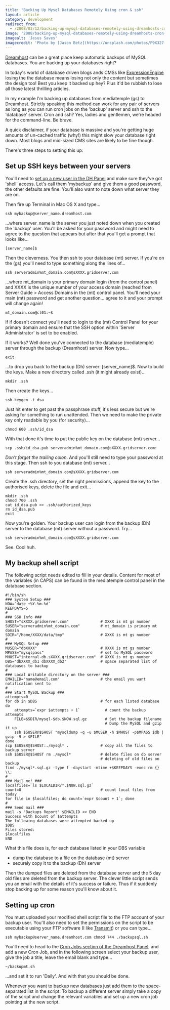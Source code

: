 ```yaml
---
title: "Backing Up Mysql Databases Remotely Using cron & ssh"
layout: article
category: development
redirect_from:
  - /2008/03/12/backing-up-mysql-databases-remotely-using-dreamhosts-cron-and-ssh/
image: '2008/backing-up-mysql-databases-remotely-using-dreamhosts-cron-and-ssh'
imagealt: 'Jesus Saves'
imagecredit: 'Photo by [Jason Betz](https://unsplash.com/photos/P9X327-3UyI) on Unsplash'
---
```


[Dreamhost](http://www.dreamhost.com/r.cgi?134796) can be a great place keep automatic backups of MySQL databases. You are backing up your databases right?

In today's world of database driven blogs ands CMSs like [ExpressionEngine](http://expressionengine.com/index.php?affiliate=deepcalm) losing the the database means losing not only the content but sometimes the design too! Best you keep it backed up hey? Plus it'd be rubbish to lose all those latest thrilling articles.

In my example I'm backing up databases from mediatemple (gs) to Dreamhost. Strictly speaking this method can work for any pair of servers as long as you can run cron jobs on the 'backup' server and ssh to the 'database' server. Cron and ssh? Yes, ladies and gentlemen, we're headed for the command-line. Be brave.

A quick disclaimer, if your database is massive and you're getting huge amounts of un-cached traffic (why!) this might slow your database right down. Most blogs and mid-sized CMS sites are likely to be fine though.

There's three steps to setting this up:

## Set up SSH keys between your servers

You'll need to [set up a new user in the DH Panel](https://panel.dreamhost.com/index.cgi?tree=users.users) and make sure they've got 'shell' access. Let's call them 'mybackup' and give them a good password, the other defaults are fine. You'll also want to note down what server they are on.

Then fire up Terminal in Mac OS X and type...

```
ssh mybackup@server_name.dreamhost.com
```

...where server_name is the server you just noted down when you created the 'backup' user. You'll be asked for your password and might need to agree to the question that appears but after that you'll get a prompt that looks like...

```
[server_name]$
```

Then the cleverness. You then ssh to your database (mt) server. If you're on the (gs) you'll need to type something along the lines of...

```
ssh serveradmin%mt_domain.com@sXXXX.gridserver.com
```

...where mt_domain is your primary domain login (from the control panel) and XXXX is the unique number of your access domain (reached from Server Guide > Access Domains in the (mt) control panel. You'll need your main (mt) password and get another question... agree to it and your prompt will change again!

```
mt_domain.com@cl01:~$
```

If if doesn't connect you'll need to login to the (mt) Control Panel for your primary domain and ensure that the SSH option within 'Server Administrator' is set to be enabled.

If it works? Well done you've connected to the database (mediatemple) server through the backup (Dreamhost) server. Now type...

```
exit
```

...to drop you back to the backup (Dh) server: [server_name]$. Now to build the keys. Make a new directory called .ssh (it might already exist)...

```
mkdir .ssh
```

Then create the keys...

```
ssh-keygen -t dsa
```

Just hit enter to get past the passphrase stuff, it's less secure but we're asking for something to run unattended. Then we need to make the private key only readable by you (for security)...

```
chmod 600 .ssh/id_dsa
```

With that done it's time to put the public key on the database (mt) server...

```
scp .ssh/id_dsa.pub serveradmin%mt_domain.com@sXXXX.gridserver.com:
```

*Don't forget the trailing colon*. And you'll still need to type your password at this stage. Then ssh to you database (mt) server...

```
ssh serveradmin%mt_domain.com@sXXXX.gridserver.com
```

Create the .ssh directory, set the right permissions, append the key to the authorised keys, delete the file and exit...

```
mkdir .ssh
chmod 700 .ssh
cat id_dsa.pub >> .ssh/authorized_keys
rm id_dsa.pub
exit
```

Now you're golden. Your backup user can login from the backup (Dh) server to the database (mt) server without a password. Try...

```
ssh serveradmin%mt_domain.com@sXXXX.gridserver.com
```

See. Cool huh.

## My backup shell script

The following script needs edited to fill in your details. Content for most of the variables (in CAPS) can be found in the mediatemple control panel in the database section.

```
#!/bin/sh
### System Setup ###
NOW=`date +%Y-%m-%d`
KEEPDAYS=5
#
### SSH Info ###
SHOST="sXXXX.gridserver.com"              # XXXX is mt gs number
SUSER="serveradmin%mt_domain.com"         # mt_domain is primary mt domain
SDIR="/home/XXXX/data/tmp"                # XXXX is mt gs number
#
### MySQL Setup ###
MUSER="dbXXXX"                            # XXXX is mt gs number
MPASS="mysqlpass"                         # set to MySQL password
MHOST="internal-db.sXXXX.gridserver.com"  # XXXX is mt gs number
DBS="dbXXXX_db1 dbXXXX_db2"               # space separated list of databases to backup
#
### Local Writable directory on the server ###
EMAILID="name@email.com"                  # the email you want notification sent to
#
### Start MySQL Backup ###
attempts=0
for db in $DBS                            # for each listed database
do
    attempts=`expr $attempts + 1`           # count the backup attempts
    FILE=$SDIR/mysql-$db.$NOW.sql.gz        # Set the backup filename
                                            # Dump the MySQL and gzip it up
    ssh $SUSER@$SHOST "mysqldump -q -u $MUSER -h $MHOST -p$MPASS $db | gzip -9 > $FILE"
done
scp $SUSER@$SHOST:./mysql* .              # copy all the files to backup server
ssh $SUSER@$SHOST rm ./mysql*             # delete files on db server
                                          # deleting of old files on backup
find ./mysql*.sql.gz -type f -daystart -mtime +$KEEPDAYS -exec rm {} \\;
#
### Mail me! ###
localfiles=`ls $LOCALDIR/*.$NOW.sql.gz`
count=0                                   # count local files from today
for file in $localfiles; do count=`expr $count + 1`; done
#
### Send mail ###
mail -s "Backups Report" $EMAILID << END
Success with $count of $attempts
The following databases were attempted backed up
$DBS
Files stored:
$localfiles
END
```

What this file does is, for each database listed in your DBS variable

- dump the database to a file on the database (mt) server
- securely copy it to the backup (Dh) server

Then the dumped files are deleted from the database server and the 5 day old files are deleted from the backup server. The clever little script sends you an email with the details of it's success or failure. Thus if it suddenly stop backing up for some reason you'll know about it.

## Setting up cron

You must uploaded your modified shell script file to the FTP account of your backup user. You'll also need to set the permissions on the script to be executable using your FTP software (I like [Transmit](http://panic.com/transmit)) or you can type...

```
ssh mybackup@server_name.dreamhost.com chmod 744 ./backupsql.sh
```

You'll need to head to the [Cron Jobs section of the Dreamhost Panel](https://panel.dreamhost.com/index.cgi?tree=goodies.cron), and add a new Cron Job, and in the following screen select your backup user, give the job a title, leave the email blank and type...

```
~/backupmt.sh
```

...and set it to run 'Daily'. And with that you should be done.

Whenever you want to backup new databases just add them to the space-separated list in the script. To backup a different server simply take a copy of the script and change the relevant variables and set up a new cron job pointing at the new script.
